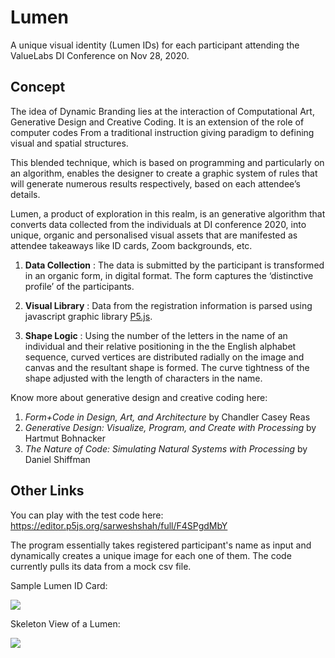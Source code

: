 # Lumen
A unique visual identity (Lumen IDs) for each participant attending the ValueLabs DI Conference on Nov 28, 2020.

## Concept
The idea of Dynamic Branding lies at the interaction of Computational Art, Generative Design and Creative Coding. It is an extension of the role of computer codes From a traditional instruction giving paradigm to defining visual and spatial structures.

This blended technique, which is based on programming and particularly on an algorithm, enables the designer to create a graphic system of rules that will generate numerous results respectively, based on each attendee’s details.

Lumen, a product of exploration in this realm, is an generative algorithm that converts data collected from the individuals at DI conference 2020, into unique, organic and personalised visual assets that are manifested as attendee takeaways like ID cards, Zoom backgrounds, etc.

1. **Data Collection** : The data is submitted by the participant is transformed in an organic form, in digital format. The form captures the ‘distinctive profile’ of the participants.

2. **Visual Library** : Data from the registration information is parsed using javascript graphic library [P5.js](https://p5js.org/).

3. **Shape Logic** : Using the number of the letters in the name of an individual and their relative positioning in the the English alphabet sequence, curved vertices are distributed radially on the image and canvas and the resultant shape is formed. The curve tightness of the shape adjusted with the length of characters in the name.

Know more about generative design and creative coding here:
1. _Form+Code in Design, Art, and Architecture_ by Chandler Casey Reas
2. _Generative Design: Visualize, Program, and Create with Processing_ by Hartmut Bohnacker
3. _The Nature of Code: Simulating Natural Systems with Processing_ by Daniel Shiffman

## Other Links

You can play with the test code here:
https://editor.p5js.org/sarweshshah/full/F4SPgdMbY

The program essentially takes registered participant's name as input and dynamically creates a unique image for each one of them.
The code currently pulls its data from a mock csv file.

Sample Lumen ID Card:

![](https://github.com/sarweshshah/lumen-id/blob/main/sample/sarwesh.png)


Skeleton View of a Lumen:

![](https://github.com/sarweshshah/lumen-id/blob/main/sample/skeleton.gif)
